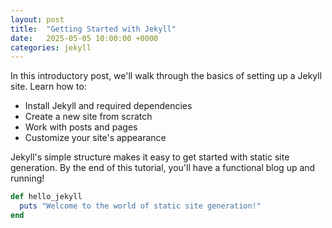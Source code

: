 ```yaml
---
layout: post
title:  "Getting Started with Jekyll"
date:   2025-05-05 10:00:00 +0000
categories: jekyll
---
```


In this introductory post, we'll walk through the basics of setting up a Jekyll site. Learn how to:

- Install Jekyll and required dependencies
- Create a new site from scratch
- Work with posts and pages
- Customize your site's appearance

Jekyll's simple structure makes it easy to get started with static site generation. By the end of this tutorial, you'll have a functional blog up and running!

```ruby
def hello_jekyll
  puts "Welcome to the world of static site generation!"
end
```

